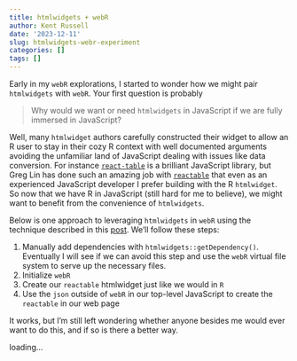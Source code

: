 ```yaml
---
title: htmlwidgets + webR
author: Kent Russell
date: '2023-12-11'
slug: htmlwidgets-webr-experiment
categories: []
tags: []
---
```


<script src="{{< blogdown/postref >}}index_files/react/react.min.js"></script>
<script src="{{< blogdown/postref >}}index_files/react/react-dom.min.js"></script>
<script src="{{< blogdown/postref >}}index_files/reactwidget/react-tools.js"></script>
<script src="{{< blogdown/postref >}}index_files/htmlwidgets/htmlwidgets.js"></script>
<link href="{{< blogdown/postref >}}index_files/reactable/reactable.css" rel="stylesheet" />
<script src="{{< blogdown/postref >}}index_files/reactable-binding/reactable.js"></script>

Early in my `webR` explorations, I started to wonder how we might pair `htmlwidgets` with `webR`.
Your first question is probably

> Why would we want or need `htmlwidgets` in JavaScript if we are fully immersed in JavaScript?

Well, many `htmlwidget` authors carefully constructed their widget to allow an R user to stay
in their cozy R context with well documented arguments avoiding the unfamiliar land of JavaScript dealing with issues like data conversion. For instance [`react-table`](https://tanstack.com/table/v8) is a brilliant JavaScript library, but Greg Lin has done such an amazing job with [`reactable`](https://glin.github.io/reactable) that even as an experienced JavaScript developer I prefer building with the R `htmlwidget`. So now that we have R in JavaScript (still hard for me to believe), we might want to benefit from the convenience of `htmlwidgets`.

Below is one approach to leveraging `htmlwidgets` in `webR` using the technique described in this [post](https://buildingwidgets.com/2016/08/04/widgets-without-r/). We’ll follow these steps:

1.  Manually add dependencies with `htmlwidgets::getDependency()`. Eventually I will see if we can avoid this step and use the `webR` virtual file system to serve up the necessary files.
2.  Initialize `webR`
3.  Create our `reactable` htmlwidget just like we would in `R`
4.  Use the `json` outside of `webR` in our top-level JavaScript to create the `reactable` in our web page

It works, but I’m still left wondering whether anyone besides me would ever want to do this, and if so is there a better way.

<!--container for our future widget-->

<div id="myreactable" style="height: 90vh; width: 100%;">

loading…

</div>

### Code

``` r
library(htmltools)
library(reactable)

tagList(
  # add dependencies for htmlwidget here,
  #   in this case for reactable we will need these
  reactR::html_dependency_react(),
  reactR::html_dependency_reacttools(),
  htmlwidgets::getDependency("reactable","reactable"),
  
  # load and init webr
  tags$script(HTML(
'
(async function() {
  const { WebR, ChannelType } = await import(
    "https://cdn.jsdelivr.net/npm/webr/dist/webr.mjs"
  );
  const webR = new WebR({
    channelType: ChannelType.PostMessage
  });
  await webR.init();
  await webR.installPackages(["reactable"]);
  // construct reactable and then get x component of the widget
  const rt_x = await webR.evalRString(`
    library(reactable)
    library(jsonlite)
    jsonlite::toJSON(reactable(mtcars, pagination=FALSE)$x, auto_unbox = TRUE, force = TRUE)
  `)
  console.log(rt_x);
  let rt_json = JSON.parse(rt_x);
  // also need to parse data in tag since it will be quoted
  rt_json.tag.attribs.data = JSON.parse(rt_json.tag.attribs.data);
  // use HTMLWidgets.widgets to give us
  // a list of available htmlwiget bindings
  //  in this case we should just have one
  // assume there might be lots, so filter for the one we want
  //  in this case, we want reactable
  const rt_binding = HTMLWidgets.widgets.filter(function(widget){
    return widget.name === "reactable"
  })[0];
  // get our htmlwidget DOM element
  const el = document.getElementById("myreactable");
  const instance = rt_binding.initialize(el);
  rt_binding.renderValue(
    el,
    rt_json,
    instance
  );
})()
'
  ))
)
```

<script>
(async function() {
  const { WebR, ChannelType } = await import(
    "https://cdn.jsdelivr.net/npm/webr/dist/webr.mjs"
  );
  const webR = new WebR({
    channelType: ChannelType.PostMessage
  });
  await webR.init();
  await webR.installPackages(["reactable"]);
  // construct reactable and then get x component of the widget
  const rt_x = await webR.evalRString(`
    library(reactable)
    library(jsonlite)
    jsonlite::toJSON(reactable(mtcars, pagination=FALSE)$x, auto_unbox = TRUE, force = TRUE)
  `)
  console.log(rt_x);
  let rt_json = JSON.parse(rt_x);
  // also need to parse data in tag since it will be quoted
  rt_json.tag.attribs.data = JSON.parse(rt_json.tag.attribs.data);
  // use HTMLWidgets.widgets to give us
  // a list of available htmlwiget bindings
  //  in this case we should just have one
  // assume there might be lots, so filter for the one we want
  //  in this case, we want reactable
  const rt_binding = HTMLWidgets.widgets.filter(function(widget){
    return widget.name === "reactable"
  })[0];
  // get our htmlwidget DOM element
  const el = document.getElementById("myreactable");
  const instance = rt_binding.initialize(el);
  rt_binding.renderValue(
    el,
    rt_json,
    instance
  );
})()
</script>
